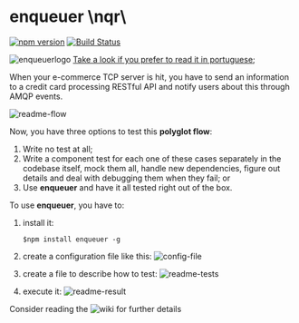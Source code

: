 # enqueuer \nqr\
[![npm version](https://badge.fury.io/js/enqueuer.svg)](https://badge.fury.io/js/enqueuer) [![Build Status](https://travis-ci.org/lopidio/enqueuer.svg?branch=develop)](https://travis-ci.org/lopidio/enqueuer)

![enqueuerlogo](https://github.com/lopidio/enqueuer/blob/develop/docs/logo/fullLogo1.png "Enqueuer Logo")
[Take a look if you prefer to read it in portuguese](/README-PT_BR.md);

When your e-commerce TCP server is hit, you have to send an information to a credit card processing RESTful API and notify users about this through AMQP events.

![readme-flow](https://github.com/lopidio/enqueuer/blob/develop/docs/readme-flow.png "Flow")

Now, you have three options to test this **polyglot flow**:
1. Write no test at all;
2. Write a component test for each one of these cases separately in the codebase itself, mock them all, handle new dependencies, figure out details and deal with debugging them when they fail; or
3. Use **enqueuer** and have it all tested right out of the box.

To use **enqueuer**, you have to:

1. install it:

    ```$npm install enqueuer -g```
    
2. create a configuration file like this:
    ![config-file](https://github.com/lopidio/enqueuer/blob/develop/docs/readme-config.png "config-file.yml")

3. create a file to describe how to test:
    ![readme-tests](https://github.com/lopidio/enqueuer/blob/develop/docs/readme-test.png "testfile")

4. execute it:
    ![readme-result](https://github.com/lopidio/enqueuer/blob/develop/docs/readme-result.png "executing")
    
    
Consider reading the ![wiki](https://github.com/lopidio/enqueuer/wiki "wiki") for further details